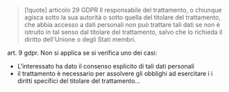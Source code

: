 >[!quote] articolo 29 GDPR
>Il responsabile del trattamento, o chiunque agisca sotto la sua autorità o sotto quella del titolare del trattamento, che abbia accesso a dati personali non può trattare tali dati se non è istruito in tal senso dal titolare del trattamento, salvo che lo richieda il diritto dell'Unione o degli Stati membri.

art. 9 gdpr.
Non si applica se si verifica uno dei casi:
- L'interessato ha dato il consenso esplicito di tali dati personali
- il trattamento è necessario per assolvere gli obblighi ad esercitare i i diritti specifici del titolare del trattamento...